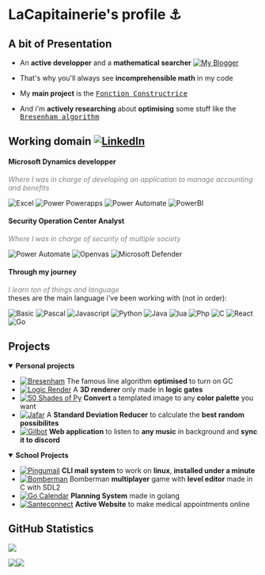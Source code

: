 <h1>LaCapitainerie's profile ⚓</h1>

## A bit of Presentation

- An **active developper** and a **mathematical searcher**
[![My Blogger](https://img.shields.io/badge/My_Blogger-Math_For_Dev-yellow?logo=blogger)](https://mathfordev.blogspot.com/)

- That's why you'll always see **incomprehensible math** in my code

- My **main project** is the [<kbd>Fonction Constructrice](https://github.com/LaCapitainerie/Fonction-Constructrice)

- And i'm **actively researching** about **optimising** some stuff like the [<kbd>Bresenham algorithm](https://github.com/LaCapitainerie/Bresenham)

## Working domain [![LinkedIn](https://img.shields.io/badge/LinkedIn-0e76a8?logo=linkedin)](https://www.linkedin.com/in/l%C3%A9on-pupier0420/)

<h4> Microsoft Dynamics developper</h4>
<i style="font-weight:normal;color:grey">Where I was in charge of developing an application to manage accounting and benefits</i>

![Excel](https://img.shields.io/badge/Excel-Nexity-red?logo=microsoftexcel&logoColor=green)
![Power Powerapps](https://img.shields.io/badge/Power_Apps-Nexity-red?logo=powerapps&logoColor=E287C8)
![Power Automate](https://img.shields.io/badge/Power_Automate-CNPP-blue?logo=PowerAutomate&logoColor=3486F2)
![PowerBI](https://img.shields.io/badge/Power_BI-CNPP-blue?logo=powerbi)

<h4> Security Operation Center Analyst</h4>
<i style="font-weight:normal;color:grey">Where I was in charge of security of multiple society</i>

![Power Automate](https://img.shields.io/badge/Power_Automate-CNPP-blue?logo=PowerAutomate&logoColor=3486F2)
![Openvas](https://img.shields.io/badge/Openvas-CNPP-blue?logo=Openvas)
![Microsoft Defender](https://img.shields.io/badge/Defender_for_Endpoint-CNPP-blue?logo=microsoft&logoColor=33BFF0)

<h4> Through my journey</h4>
<i style="font-weight:normal;color:grey">I learn ton of things and language</i>
<br>theses are the main language i've been working with (not in order):

![Basic](https://img.shields.io/badge/Visual_Basic-green?logo=visualbasic) ![Pascal](https://img.shields.io/badge/Pascal-grey?logo=pascal) ![Javascript](https://img.shields.io/badge/Javascript-yellow?logo=javascript) ![Python](https://img.shields.io/badge/Python-gold?logo=Python) ![Java](https://img.shields.io/badge/Java-white?logo=Java) ![lua](https://img.shields.io/badge/lua-yellow?logo=lua) ![Php](https://img.shields.io/badge/Php-A865C9?logo=Php) ![C](https://img.shields.io/badge/C-grey?logo=C) ![React](https://img.shields.io/badge/React-blue?logo=React) ![Go](https://img.shields.io/badge/Go-33BFF0?logo=Go)

## Projects

<details open>
   <summary><b>Personal projects</b></summary>

   * [![Bresenham](https://img.shields.io/badge/Bresenham-javascript-yellow?logo=javascript)](https://github.com/LaCapitainerie/Bresenham) The famous line algorithm **optimised** to turn on GC
   * [![Logic Render](https://img.shields.io/badge/Logic_Render-javascript-yellow?logo=javascript)](https://github.com/LaCapitainerie/Logic-Render) A **3D renderer** only made in **logic gates**
   * [![50 Shades of Py](https://img.shields.io/badge/50_Shades_Of_Py-python-gold?logo=python)](https://github.com/LaCapitainerie/50-Shades-of-py) **Convert** a templated image to any **color palette** you want
   * [![Jafar](https://img.shields.io/badge/Jafar-python-gold?logo=python)](https://github.com/LaCapitainerie/Logic-Render) A **Standard Deviation Reducer** to calculate the **best random possibilites**
   * [![Gilbot](https://img.shields.io/badge/Gilbot-node.js-green?logo=node.js)](https://github.com/LaCapitainerie/Logic-Render) **Web application** to listen to **any music** in background and **sync it to discord**
   
</details>

<details open>
   <summary><b>School Projects</b></summary>

   * [![Pingumail](https://img.shields.io/badge/Pingumail-Go-6AD7E6?logo=go)](https://github.com/LaCapitainerie/Logic-Render) **CLI mail system** to work on **linux**, **installed under a minute**
   * [![Bomberman](https://img.shields.io/badge/Bomberman-C-white?logo=c)](https://github.com/Skalefou/bomberman) Bomberman **multiplayer** game with **level editor** made in C with SDL2
   * [![Go Calendar](https://img.shields.io/badge/Go_Calendar-Go-6AD7E6?logo=go)](https://github.com/BySajed/Go-Calendar) **Planning System** made in golang
   * [![Santeconnect](https://img.shields.io/badge/Santeconnect-PHP-A865C9?logo=php)](https://github.com/BySajed/santeconnect) **Active Website** to make medical appointments online   
   
</details>

<!-------------------------------------------------------------- Statistics -------------------------------------------------------------->

## GitHub Statistics
<p display="left"><img src="http://github-profile-summary-cards.vercel.app/api/cards/profile-details?username=LaCapitainerie&theme=transparent"/>
<p display="left"><img src="http://github-profile-summary-cards.vercel.app/api/cards/stats?username=LaCapitainerie&theme=transparent"
   display="left"><img src="http://github-profile-summary-cards.vercel.app/api/cards/repos-per-language?username=LaCapitainerie&theme=transparent"/>
